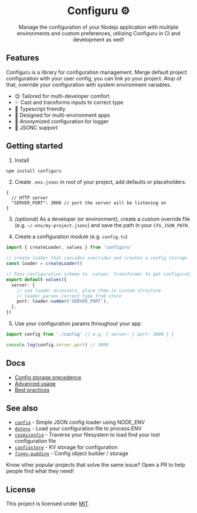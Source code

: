 <div align="center">

<h1>Configuru ⚙️</h1>

Manage the configuration of your Nodejs application with multiple environments and custom preferences, utilizing Configuru in CI and development as well!

</div>

## Features

Configuru is a library for configuration management. Merge default project configuration with your user config, you can link yo your project. Atop of that, override your configuration with system environment variables.

- :relieved: Tailored for multi-developer comfort
- :sparkles: Cast and transforms inputs to correct type
- :blue_heart: Typescript friendly
- :muscle: Designed for multi-environment apps
- :see_no_evil: Anonymized configuration for logger
- 💬 JSONC support

## Getting started

1. Install

```bash
npm install configuru
```

2. Create `.env.jsonc` in root of your project, add defaults or placeholders.

```jsonc
{
  // HTTP server
  "SERVER_PORT": 3000 // port the server will be listening on
}
```

3. _(optional)_ As a developer (or environment), create a custom override file (e.g. `~/.env/my-project.jsonc`) and save the path in your `CFG_JSON_PATH`.

4. Create a configuration module (e.g. `config.ts`)

```typescript
import { createLoader, values } from 'configuru'

// create loader that cascades overrides and creates a config storage
const loader = createLoader()

// Pass configuration schema to `values` transformer to get configuration
export default values({
  server: {
    // use loader accessors, place them in custom structure
    // loader parses correct type from store
    port: loader.number('SERVER_PORT'),
  },
})
```

5. Use your configuration params throughout your app

```typescript
import config from './config' // e.g. { server: { port: 3000 } }

console.log(config.server.port) // 3000
```

## Docs

- [Config storage precedence](./wiki/storage-precedence.md)
- [Advanced usage](./wiki/advanced-usage.md)
- [Best practices](./wiki/best-practices.md)

## See also

- [`config`](https://www.npmjs.com/package/config) - Simple JSON config loader using NODE_ENV
- [`dotenv`](https://www.npmjs.com/package/dotenv) - Load your configuration file to process.ENV
- [`cosmiconfig`](https://www.npmjs.com/package/cosmiconfig) - Traverse your filesystem to load find your lost configuration file
- [`configstore`](https://www.npmjs.com/package/configstore) - KV storage for configuration
- [`figgy-pudding`](https://www.npmjs.com/package/figgy-pudding) - Config object builder / storage

Know other popular projects that solve the same issue? Open a PR to help people find what they need!

## License

This project is licensed under [MIT](./LICENSE).
